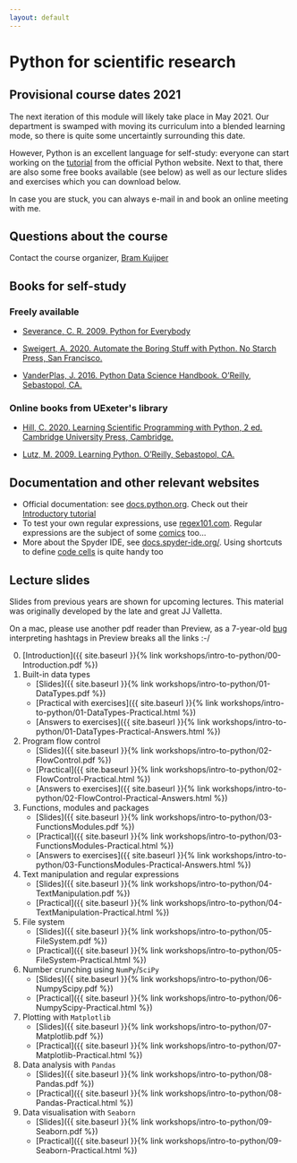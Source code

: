 ```yaml
---
layout: default
---
```


# Python for scientific research

## Provisional course dates 2021

The next iteration of this module will likely take place in May 2021. Our department is swamped with moving its curriculum into a blended learning mode, so there is quite some uncertaintly surrounding this date.

However, Python is an excellent language for self-study: everyone can start working on the [tutorial](https://docs.python.org/3/tutorial/index.html) from the official Python website. Next to that, there are also some free books available (see below) as well as our lecture slides and exercises which you can download below. 

In case you are stuck, you can always e-mail in and book an online meeting with me.

## Questions about the course

Contact the course organizer, [Bram Kuijper](https://biosciences.exeter.ac.uk/staff/profile/index.php?web_id=Bram_Kuijper) 

## Books for self-study

### Freely available

* [Severance, C. R. 2009. Python for Everybody](http://do1.dr-chuck.com/pythonlearn/EN_us/pythonlearn.pdf) 

*  [Sweigert, A. 2020. Automate the Boring Stuff with Python. No Starch Press, San Francisco.](https://automatetheboringstuff.com/2e/chapter0/) 


* [VanderPlas, J. 2016. Python Data Science Handbook. O’Reilly, Sebastopol, CA.](https://jakevdp.github.io/PythonDataScienceHandbook/) 

### Online books from UExeter's library

* [Hill, C. 2020. Learning Scientific Programming with Python, 2 ed. Cambridge University Press, Cambridge.](https://encore.exeter.ac.uk/iii/encore/record/C__Rb4338235) 

* [Lutz, M. 2009. Learning Python. O’Reilly, Sebastopol, CA.](https://encore.exeter.ac.uk/iii/encore/record/C__Rb2506095)


## Documentation and other relevant websites
* Official documentation: see [docs.python.org](https://docs.python.org/3/). Check out their [Introductory tutorial](https://docs.python.org/3/tutorial/index.html)
* To test your own regular expressions, use [regex101.com](https://regex101.com). Regular expressions are the subject of some [comics](https://xkcd.com/208/) too...
* More about the Spyder IDE, see [docs.spyder-ide.org/](https://docs.spyder-ide.org/). Using shortcuts to define [code cells](https://docs.spyder-ide.org/editor.html#defining-code-cells) is quite handy too 

## Lecture slides

Slides from previous years are shown for upcoming lectures. This material was originally developed by the late and great JJ Valletta. 

On a mac, please use another pdf reader than Preview, as a 7-year-old [bug](https://discussions.apple.com/thread/5192605) interpreting hashtags in Preview breaks all the links :-/

0. [Introduction]({{ site.baseurl }}{% link workshops/intro-to-python/00-Introduction.pdf %})
1. Built-in data types
    * [Slides]({{ site.baseurl }}{% link workshops/intro-to-python/01-DataTypes.pdf %})
    * [Practical with exercises]({{ site.baseurl }}{% link workshops/intro-to-python/01-DataTypes-Practical.html %})
    * [Answers to exercises]({{ site.baseurl }}{% link workshops/intro-to-python/01-DataTypes-Practical-Answers.html %})
2. Program flow control
    * [Slides]({{ site.baseurl }}{% link workshops/intro-to-python/02-FlowControl.pdf %})
    * [Practical]({{ site.baseurl }}{% link workshops/intro-to-python/02-FlowControl-Practical.html %})
    * [Answers to exercises]({{ site.baseurl }}{% link workshops/intro-to-python/02-FlowControl-Practical-Answers.html %})
3. Functions, modules and packages
    * [Slides]({{ site.baseurl }}{% link workshops/intro-to-python/03-FunctionsModules.pdf %})
    * [Practical]({{ site.baseurl }}{% link workshops/intro-to-python/03-FunctionsModules-Practical.html %})
    * [Answers to exercises]({{ site.baseurl }}{% link workshops/intro-to-python/03-FunctionsModules-Practical-Answers.html %})
4. Text manipulation and regular expressions
    * [Slides]({{ site.baseurl }}{% link workshops/intro-to-python/04-TextManipulation.pdf %})
    * [Practical]({{ site.baseurl }}{% link workshops/intro-to-python/04-TextManipulation-Practical.html %})
5. File system
    * [Slides]({{ site.baseurl }}{% link workshops/intro-to-python/05-FileSystem.pdf %})
    * [Practical]({{ site.baseurl }}{% link workshops/intro-to-python/05-FileSystem-Practical.html %})
6. Number crunching using `NumPy`/`SciPy`
    * [Slides]({{ site.baseurl }}{% link workshops/intro-to-python/06-NumpyScipy.pdf %})
    * [Practical]({{ site.baseurl }}{% link workshops/intro-to-python/06-NumpyScipy-Practical.html %})
7. Plotting with `Matplotlib`
    * [Slides]({{ site.baseurl }}{% link workshops/intro-to-python/07-Matplotlib.pdf %})
    * [Practical]({{ site.baseurl }}{% link workshops/intro-to-python/07-Matplotlib-Practical.html %})
8. Data analysis with `Pandas`
    * [Slides]({{ site.baseurl }}{% link workshops/intro-to-python/08-Pandas.pdf %})
    * [Practical]({{ site.baseurl }}{% link workshops/intro-to-python/08-Pandas-Practical.html %})
9. Data visualisation with `Seaborn`
    * [Slides]({{ site.baseurl }}{% link workshops/intro-to-python/09-Seaborn.pdf %})
    * [Practical]({{ site.baseurl }}{% link workshops/intro-to-python/09-Seaborn-Practical.html %})
